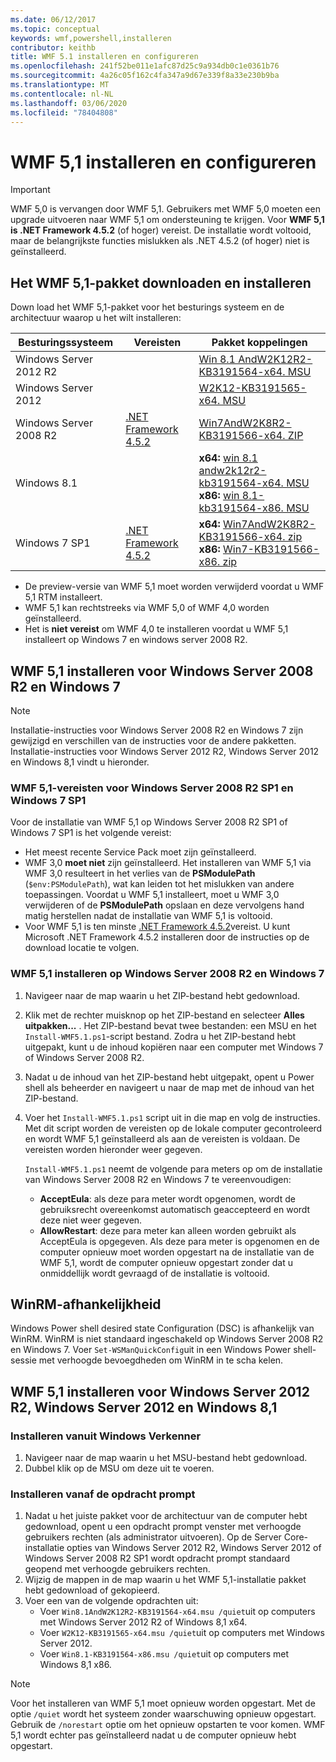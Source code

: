 ```yaml
---
ms.date: 06/12/2017
ms.topic: conceptual
keywords: wmf,powershell,installeren
contributor: keithb
title: WMF 5.1 installeren en configureren
ms.openlocfilehash: 241f52be011e1afc87d25c9a934db0c1e0361b76
ms.sourcegitcommit: 4a26c05f162c4fa347a9d67e339f8a33e230b9ba
ms.translationtype: MT
ms.contentlocale: nl-NL
ms.lasthandoff: 03/06/2020
ms.locfileid: "78404808"
---
```

# <a name="install-and-configure-wmf-51"></a>WMF 5,1 installeren en configureren

> [!IMPORTANT]
> WMF 5,0 is vervangen door WMF 5,1. Gebruikers met WMF 5,0 moeten een upgrade uitvoeren naar WMF 5,1 om ondersteuning te krijgen.
> Voor **WMF 5,1 is .NET Framework 4.5.2** (of hoger) vereist. De installatie wordt voltooid, maar de belangrijkste functies mislukken als .NET 4.5.2 (of hoger) niet is geïnstalleerd.

## <a name="download-and-install-the-wmf-51-package"></a>Het WMF 5,1-pakket downloaden en installeren

Down load het WMF 5,1-pakket voor het besturings systeem en de architectuur waarop u het wilt installeren:

| Besturingssysteem       | Vereisten           | Pakket koppelingen                          |
|------------------------|-------------------------|----------------------------------------|
| Windows Server 2012 R2 |                         | [Win 8.1 AndW2K12R2-KB3191564-x64. MSU][] |
| Windows Server 2012    |                         | [W2K12-KB3191565-x64. MSU][]            |
| Windows Server 2008 R2 | [.NET Framework 4.5.2][]| [Win7AndW2K8R2-KB3191566-x64. ZIP][]    |
| Windows 8.1            |                         | **x64:** [win 8.1 andw2k12r2-kb3191564-x64. MSU][]</br>**x86:** [win 8.1-kb3191564-x86. MSU][] |
| Windows 7 SP1          | [.NET Framework 4.5.2][]| **x64:** [Win7AndW2K8R2-KB3191566-x64. zip][]</br>**x86:** [Win7-KB3191566-x86. zip][] |

[.NET Framework 4.5.2]: https://www.microsoft.com/download/details.aspx?id=42642
[W2K12-KB3191565-x64. MSU]: https://go.microsoft.com/fwlink/?linkid=839513
[Win7-KB3191566-x86. ZIP]: https://go.microsoft.com/fwlink/?linkid=839522
[Win7AndW2K8R2-KB3191566-x64. ZIP]: https://go.microsoft.com/fwlink/?linkid=839523
[Win 8.1-KB3191564-x86. MSU]: https://go.microsoft.com/fwlink/?linkid=839521
[Win 8.1 AndW2K12R2-KB3191564-x64. MSU]: https://go.microsoft.com/fwlink/?linkid=839516

- De preview-versie van WMF 5,1 moet worden verwijderd voordat u WMF 5,1 RTM installeert.
- WMF 5,1 kan rechtstreeks via WMF 5,0 of WMF 4,0 worden geïnstalleerd.
- Het is **niet vereist** om WMF 4,0 te installeren voordat u WMF 5,1 installeert op Windows 7 en windows server 2008 R2.

## <a name="install-wmf-51-for-windows-server-2008-r2-and-windows-7"></a>WMF 5,1 installeren voor Windows Server 2008 R2 en Windows 7

> [!NOTE]
> Installatie-instructies voor Windows Server 2008 R2 en Windows 7 zijn gewijzigd en verschillen van de instructies voor de andere pakketten. Installatie-instructies voor Windows Server 2012 R2, Windows Server 2012 en Windows 8,1 vindt u hieronder.

### <a name="wmf-51-prerequisites-for-windows-server-2008-r2-sp1-and-windows-7-sp1"></a>WMF 5,1-vereisten voor Windows Server 2008 R2 SP1 en Windows 7 SP1

Voor de installatie van WMF 5,1 op Windows Server 2008 R2 SP1 of Windows 7 SP1 is het volgende vereist:

- Het meest recente Service Pack moet zijn geïnstalleerd.
- WMF 3,0 **moet niet** zijn geïnstalleerd. Het installeren van WMF 5,1 via WMF 3,0 resulteert in het verlies van de **PSModulePath** (`$env:PSModulePath`), wat kan leiden tot het mislukken van andere toepassingen. Voordat u WMF 5,1 installeert, moet u WMF 3,0 verwijderen of de **PSModulePath** opslaan en deze vervolgens hand matig herstellen nadat de installatie van WMF 5,1 is voltooid.
- Voor WMF 5,1 is ten minste [.NET Framework 4.5.2](https://www.microsoft.com/download/details.aspx?id=42642)vereist.
  U kunt Microsoft .NET Framework 4.5.2 installeren door de instructies op de download locatie te volgen.

### <a name="installing-wmf-51-on-windows-server-2008-r2-and-windows-7"></a>WMF 5,1 installeren op Windows Server 2008 R2 en Windows 7

1. Navigeer naar de map waarin u het ZIP-bestand hebt gedownload.

2. Klik met de rechter muisknop op het ZIP-bestand en selecteer **Alles uitpakken...** . Het ZIP-bestand bevat twee bestanden: een MSU en het `Install-WMF5.1.ps1`-script bestand. Zodra u het ZIP-bestand hebt uitgepakt, kunt u de inhoud kopiëren naar een computer met Windows 7 of Windows Server 2008 R2.

3. Nadat u de inhoud van het ZIP-bestand hebt uitgepakt, opent u Power shell als beheerder en navigeert u naar de map met de inhoud van het ZIP-bestand.

4. Voer het `Install-WMF5.1.ps1` script uit in die map en volg de instructies. Met dit script worden de vereisten op de lokale computer gecontroleerd en wordt WMF 5,1 geïnstalleerd als aan de vereisten is voldaan. De vereisten worden hieronder weer gegeven.

   `Install-WMF5.1.ps1` neemt de volgende para meters op om de installatie van Windows Server 2008 R2 en Windows 7 te vereenvoudigen:

   - **AcceptEula**: als deze para meter wordt opgenomen, wordt de gebruiksrecht overeenkomst automatisch geaccepteerd en wordt deze niet weer gegeven.
   - **AllowRestart**: deze para meter kan alleen worden gebruikt als AcceptEula is opgegeven. Als deze para meter is opgenomen en de computer opnieuw moet worden opgestart na de installatie van de WMF 5,1, wordt de computer opnieuw opgestart zonder dat u onmiddellijk wordt gevraagd of de installatie is voltooid.

## <a name="winrm-dependency"></a>WinRM-afhankelijkheid

Windows Power shell desired state Configuration (DSC) is afhankelijk van WinRM. WinRM is niet standaard ingeschakeld op Windows Server 2008 R2 en Windows 7. Voer `Set-WSManQuickConfig`uit in een Windows Power shell-sessie met verhoogde bevoegdheden om WinRM in te scha kelen.

## <a name="install-wmf-51-for-windows-server-2012-r2-windows-server-2012-and-windows-81"></a>WMF 5,1 installeren voor Windows Server 2012 R2, Windows Server 2012 en Windows 8,1

### <a name="install-from-windows-file-explorer"></a>Installeren vanuit Windows Verkenner

1. Navigeer naar de map waarin u het MSU-bestand hebt gedownload.
2. Dubbel klik op de MSU om deze uit te voeren.

### <a name="installing-from-the-command-prompt"></a>Installeren vanaf de opdracht prompt

1. Nadat u het juiste pakket voor de architectuur van de computer hebt gedownload, opent u een opdracht prompt venster met verhoogde gebruikers rechten (als administrator uitvoeren). Op de Server Core-installatie opties van Windows Server 2012 R2, Windows Server 2012 of Windows Server 2008 R2 SP1 wordt opdracht prompt standaard geopend met verhoogde gebruikers rechten.
2. Wijzig de mappen in de map waarin u het WMF 5,1-installatie pakket hebt gedownload of gekopieerd.
3. Voer een van de volgende opdrachten uit:
   - Voer `Win8.1AndW2K12R2-KB3191564-x64.msu /quiet`uit op computers met Windows Server 2012 R2 of Windows 8,1 x64.
   - Voer `W2K12-KB3191565-x64.msu /quiet`uit op computers met Windows Server 2012.
   - Voer `Win8.1-KB3191564-x86.msu /quiet`uit op computers met Windows 8,1 x86.

> [!NOTE]
> Voor het installeren van WMF 5,1 moet opnieuw worden opgestart. Met de optie `/quiet` wordt het systeem zonder waarschuwing opnieuw opgestart. Gebruik de `/norestart` optie om het opnieuw opstarten te voor komen. WMF 5,1 wordt echter pas geïnstalleerd nadat u de computer opnieuw hebt opgestart.
